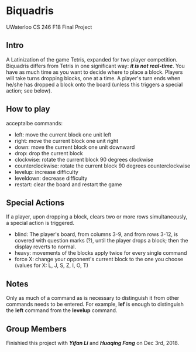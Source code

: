 # Biquadris
UWaterloo CS 246 F18 Final Project

## Intro
A Latinization of the game Tetris, expanded for two player competition.
Biquadris differs from Tetris in one significant way: **_it is not real-time_**. You have as much time
as you want to decide where to place a block. Players will take turns dropping blocks, one at a
time. A player's turn ends when he/she has dropped a block onto the board (unless this triggers
a special action; see below).

## How to play 
acceptalbe commands:  
- left: move the current block one unit left
- right: move the current block one unit right 
- down: move the current block one unit downward
- drop: drop the current block
- clockwise: rotate the current block 90 degrees clockwise
- counterclockwise: rotate the current block 90 degrees counterclockwise
- levelup: increase difficulty
- leveldown: decrease difficulty
- restart: clear the board and restart the game

## Special Actions
If a player, upon dropping a block, clears two or more rows simultaneously, a special action is
triggered.  
- blind: The player's board, from columns 3-9, and from rows 3-12, is covered with question marks (?), until the player drops a block; then the display reverts to normal.
- heavy: movements of the blocks apply twice for every single command
- force X: change your opponent's current block to the one you choose
    (values for X: L, J, S, Z, I, O, T)
    
## Notes
  Only as much of a command as is necessary to distinguish it from other commands needs to be
entered. For example, **lef** is enough to distinguish the **left** command from the **levelup** command.

## Group Members
  Finishied this project with _**Yifan Li**_ and _**Huaqing Fang**_ on Dec 3rd, 2018.
